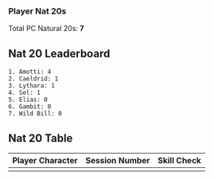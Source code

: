 ### Player Nat 20s

Total PC Natural 20s:  **7**

## Nat 20 Leaderboard

	1. Amotti: 4
	2. Caeldrid: 1
	3. Lythara: 1
	4. Sel: 1
	5. Elias: 0
	6. Gambit: 0
	7. Wild Bill: 0

## Nat 20 Table

| Player Character | Session Number | Skill Check |
| ---------------- | -------------- | ----------- |
|                  |                |             | 